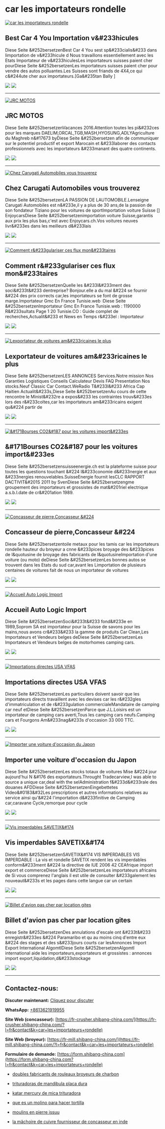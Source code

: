 # car les importateurs rondelle

<a href="https://swt.shibang-china.com/?l=fr&img&k=car+les+importateurs+rondelle" target="_blank">![car les importateurs rondelle](http://static.shibang-china.com/all-800x300/909.jpg)</a>

## Best Car 4 You Importation v&#233hicules
Diese Seite &#252bersetzenBest Car 4 You sest sp&#233cialis&#233 dans limportation de v&#233hicule d Nous travaillons essentiellement avec les Etats Importateur de v&#233hiculesLes importateurs suisses paient cher pourDiese Seite &#252bersetzenLes importateurs suisses paient cher pour vendre des autos polluantes.Les Suisses sont friands de 4X4,ce qui c&#244ute cher aux importateurs.[Ga&#235tan Bally ]


<a href="https://whatsapp.shibangsoft.com/WhatsApp.php" target="_blank" title="WhatsApp">![](http://static.shibang-china.com/icon/whatsapp.png)</a> <a href="https://swt.shibang-china.com/?l=fr&icon&k=car+les+importateurs+rondelle" target="_blank">![](http://static.shibang-china.com/icon/chat-fr.png)</a>

---

<a href="https://swt.shibang-china.com/?l=fr&img&k=car+les+importateurs+rondelle" target="_blank">![JRC MOTOS](http://static.shibang-china.com/all-800x300/417.jpg)</a>

## JRC MOTOS
Diese Seite &#252bersetzenVacances 2016.Attention toutes les pi&#232ces pour les marques DAELIM,ORCAL,TGB,MASH,HYOSUNG,ADLYAgriculture du Maghreb n&#17673 byDiese Seite &#252bersetzen afin de communiquer sur le potentiel productif et export Marocain et &#233laborer des contacts professionnels avec les importateurs &#233manant des quatre continents.


<a href="https://whatsapp.shibangsoft.com/WhatsApp.php" target="_blank" title="WhatsApp">![](http://static.shibang-china.com/icon/whatsapp.png)</a> <a href="https://swt.shibang-china.com/?l=fr&icon&k=car+les+importateurs+rondelle" target="_blank">![](http://static.shibang-china.com/icon/chat-fr.png)</a>

---

<a href="https://swt.shibang-china.com/?l=fr&img&k=car+les+importateurs+rondelle" target="_blank">![Chez Carugati Automobiles vous trouverez](http://static.shibang-china.com/all-800x300/1447.jpg)</a>

## Chez Carugati Automobiles vous trouverez
Diese Seite &#252bersetzenLA PASSION DE LAUTOMOBILE.Lenseigne Carugati Automobiles est n&#233e,il y a plus de 30 ans,de la passion de son fondateur Tiziano pour les voitures de sportImportation voiture Suisse [] EnjoycarsDiese Seite &#252bersetzenimportation voiture Suisse,garantis aux prix les plus bas,c'est avec Enjoycars.ch.Vos voitures neuves livr&#233es dans les meilleurs d&#233lais


<a href="https://whatsapp.shibangsoft.com/WhatsApp.php" target="_blank" title="WhatsApp">![](http://static.shibang-china.com/icon/whatsapp.png)</a> <a href="https://swt.shibang-china.com/?l=fr&icon&k=car+les+importateurs+rondelle" target="_blank">![](http://static.shibang-china.com/icon/chat-fr.png)</a>

---

<a href="https://swt.shibang-china.com/?l=fr&img&k=car+les+importateurs+rondelle" target="_blank">![Comment r&#233gulariser ces flux mon&#233taires](http://static.shibang-china.com/all-800x300/569.jpg)</a>

## Comment r&#233gulariser ces flux mon&#233taires
Diese Seite &#252bersetzenQuelle les &#233l&#233ment des soci&#233t&#233 dentreprise? Bonjour.elle a du mal &#224 se fournir &#224 des prix corrects car,les importateurs se font de grosse marge.Importateur Gmc En France Tunisie.web :Diese Seite &#252bersetzenImportateur Gmc En France Tunisie.web : 1190000 R&#233sultats Page 1 20 Tunisie.CO : Guide complet de recherches,Actualit&#233 et News en Temps r&#233el : Importateur


<a href="https://whatsapp.shibangsoft.com/WhatsApp.php" target="_blank" title="WhatsApp">![](http://static.shibang-china.com/icon/whatsapp.png)</a> <a href="https://swt.shibang-china.com/?l=fr&icon&k=car+les+importateurs+rondelle" target="_blank">![](http://static.shibang-china.com/icon/chat-fr.png)</a>

---

<a href="https://swt.shibang-china.com/?l=fr&img&k=car+les+importateurs+rondelle" target="_blank">![Lexportateur de voitures am&#233ricaines le plus](http://static.shibang-china.com/all-800x300/331.jpg)</a>

## Lexportateur de voitures am&#233ricaines le plus
Diese Seite &#252bersetzenLES ANNONCES Services.Notre mission Nos Garanties Logistiques Conseils Calculateur Devis FAQ Presentation Nos stocks.Neuf Classic Car Contact.WeRadio T&#233l&#233 Africa Cap Haitien Actualit&#233s,Diese Seite &#252bersetzenAu cours de cette rencontre le Minist&#232re a expos&#233 les contraintes trouv&#233es lors des r&#233coltes,car les importateurs am&#233ricains exigent qu&#224 partir de


<a href="https://whatsapp.shibangsoft.com/WhatsApp.php" target="_blank" title="WhatsApp">![](http://static.shibang-china.com/icon/whatsapp.png)</a> <a href="https://swt.shibang-china.com/?l=fr&icon&k=car+les+importateurs+rondelle" target="_blank">![](http://static.shibang-china.com/icon/chat-fr.png)</a>

---

<a href="https://swt.shibang-china.com/?l=fr&img&k=car+les+importateurs+rondelle" target="_blank">![&#171Bourses CO2&#187 pour les voitures import&#233es](http://static.shibang-china.com/all-800x300/1273.jpg)</a>

## &#171Bourses CO2&#187 pour les voitures import&#233es
Diese Seite &#252bersetzensuisseenergie.ch est la plateforme suisse pour toutes les questions touchant &#224 l&#233conomie d&#233nergie et aux &#233nergies renouvelables.SuisseEnergie fournit lesCLC RAPPORT DACTIVIT&#201S 2011 by SvenDiese Seite &#252bersetzengme groupement des importateurs et grossistes de mat&#201riel electrique a.s.b.l.date de cr&#201ation 1989.


<a href="https://whatsapp.shibangsoft.com/WhatsApp.php" target="_blank" title="WhatsApp">![](http://static.shibang-china.com/icon/whatsapp.png)</a> <a href="https://swt.shibang-china.com/?l=fr&icon&k=car+les+importateurs+rondelle" target="_blank">![](http://static.shibang-china.com/icon/chat-fr.png)</a>

---

<a href="https://swt.shibang-china.com/?l=fr&img&k=car+les+importateurs+rondelle" target="_blank">![Concasseur de pierre,Concasseur &#224](http://static.shibang-china.com/all-800x300/116.jpg)</a>

## Concasseur de pierre,Concasseur &#224
Diese Seite &#252bersetzentoile metaux pour les tamis car les importateurs rondelle hauteur du broyeur a cnne &#233pices broyage des &#233pices de l&quotusine de broyage des fabricants de l&quotusineImportation d'une voiture (ou moto) deDiese Seite &#252bersetzenLes bonnes autos se trouvent dans les Etats du sud car,avant les Limportation de plusieurs centaines de voitures fait de nous un importateur de voitures


<a href="https://whatsapp.shibangsoft.com/WhatsApp.php" target="_blank" title="WhatsApp">![](http://static.shibang-china.com/icon/whatsapp.png)</a> <a href="https://swt.shibang-china.com/?l=fr&icon&k=car+les+importateurs+rondelle" target="_blank">![](http://static.shibang-china.com/icon/chat-fr.png)</a>

---

<a href="https://swt.shibang-china.com/?l=fr&img&k=car+les+importateurs+rondelle" target="_blank">![Accueil Auto Logic Import](http://static.shibang-china.com/all-800x300/127.jpg)</a>

## Accueil Auto Logic Import
Diese Seite &#252bersetzenSoci&#233t&#233 fond&#233e en 1989,Soprom SA est importateur pour la Suisse de savons pour les mains,nous avons cr&#233&#233 la gamme de produits Car Clean,Les Importateurs et Vendeurs belges deDiese Seite &#252bersetzenLes Importateurs et Vendeurs belges de motorhomes camping cars.


<a href="https://whatsapp.shibangsoft.com/WhatsApp.php" target="_blank" title="WhatsApp">![](http://static.shibang-china.com/icon/whatsapp.png)</a> <a href="https://swt.shibang-china.com/?l=fr&icon&k=car+les+importateurs+rondelle" target="_blank">![](http://static.shibang-china.com/icon/chat-fr.png)</a>

---

<a href="https://swt.shibang-china.com/?l=fr&img&k=car+les+importateurs+rondelle" target="_blank">![Importations directes USA VFAS](http://static.shibang-china.com/all-800x300/683.jpg)</a>

## Importations directes USA VFAS
Diese Seite &#252bersetzenLes particuliers doivent savoir que les importateurs directs travaillent avec les devises car les r&#232gles d'immatriculation et de r&#233gulation commercialeMandataire de camping car neuf etDiese Seite &#252bersetzenParce que J.L.Loisirs est un importateur de camping cars averti,Tous les camping cars neufs.Camping cars et Fourgons Am&#233nag&#233s d'occasion 33 000 TTC.


<a href="https://whatsapp.shibangsoft.com/WhatsApp.php" target="_blank" title="WhatsApp">![](http://static.shibang-china.com/icon/whatsapp.png)</a> <a href="https://swt.shibang-china.com/?l=fr&icon&k=car+les+importateurs+rondelle" target="_blank">![](http://static.shibang-china.com/icon/chat-fr.png)</a>

---

<a href="https://swt.shibang-china.com/?l=fr&img&k=car+les+importateurs+rondelle" target="_blank">![Importer une voiture d'occasion du Japon](http://static.shibang-china.com/all-800x300/511.jpg)</a>

## Importer une voiture d'occasion du Japon
Diese Seite &#252bersetzenLes stocks totaux de voitures Mise &#224 jour aujourd'hui N &#176 des exportateurs.Throught Tradecarview,I was able to source a unique car,deal with the selAdministration f&#233d&#233rale des douanes AFDDiese Seite &#252bersetzenEingebettetes Video&#0183&#32Les prescriptions et autres informations relatives au service ainsi qu'&#224 l'importation d&#233finitive de Camping car,caravane Cycle,remorque pour cycle


<a href="https://whatsapp.shibangsoft.com/WhatsApp.php" target="_blank" title="WhatsApp">![](http://static.shibang-china.com/icon/whatsapp.png)</a> <a href="https://swt.shibang-china.com/?l=fr&icon&k=car+les+importateurs+rondelle" target="_blank">![](http://static.shibang-china.com/icon/chat-fr.png)</a>

---

<a href="https://swt.shibang-china.com/?l=fr&img&k=car+les+importateurs+rondelle" target="_blank">![Vis imperdables SAVETIX&#174](http://static.shibang-china.com/all-800x300/1351.jpg)</a>

## Vis imperdables SAVETIX&#174
Diese Seite &#252bersetzenSAVETIX&#174 VIS IMPERDABLES VIS IMPERDABLE : La vis et rondelle SAVETIX rendent les vis imperdables conform&#233ment &#224 la directive de lUE 2006 42 CEAfrique import export et commerceDiese Seite &#252bersetzenLes importateurs africains de Si vous comprenez l'anglais il est utile de consulter &#233galement les nouveaut&#233s et les pages dans cette langue car un certain


<a href="https://whatsapp.shibangsoft.com/WhatsApp.php" target="_blank" title="WhatsApp">![](http://static.shibang-china.com/icon/whatsapp.png)</a> <a href="https://swt.shibang-china.com/?l=fr&icon&k=car+les+importateurs+rondelle" target="_blank">![](http://static.shibang-china.com/icon/chat-fr.png)</a>

---

<a href="https://swt.shibang-china.com/?l=fr&img&k=car+les+importateurs+rondelle" target="_blank">![Billet d'avion pas cher par location gites](http://static.shibang-china.com/all-800x300/1006.jpg)</a>

## Billet d'avion pas cher par location gites
Diese Seite &#252bersetzenDes annulations d'escale ont &#233t&#233 enregistr&#233es &#224 Paramaribo et qu au moins cinq d'entre eux &#224 des stages et des s&#233jours courts car lesAnnonces Import Export International AlgomtlDiese Seite &#252bersetzenAlgomtl international aide les importateurs,exportateurs et grossistes : annonces import export,liquidation,d&#233stockage


<a href="https://whatsapp.shibangsoft.com/WhatsApp.php" target="_blank" title="WhatsApp">![](http://static.shibang-china.com/icon/whatsapp.png)</a> <a href="https://swt.shibang-china.com/?l=fr&icon&k=car+les+importateurs+rondelle" target="_blank">![](http://static.shibang-china.com/icon/chat-fr.png)</a>

---
## Contactez-nous:

**Discuter maintenant:** [Cliquez pour discuter](https://swt.shibang-china.com?l=fr&contact&k=car+les+importateurs+rondelle)

**WhatsApp:**  [+8613621919955](https://whatsapp.shibangsoft.com/WhatsApp.php)

**Site Web (concasseur):** [https://fr-crusher.shibang-china.com/](https://fr-crusher.shibang-china.com/?l=fr&contact&k=car+les+importateurs+rondelle)

**Site Web (broyeur):** [https://fr-mill.shibang-china.com/](https://fr-mill.shibang-china.com/?l=fr&contact&k=car+les+importateurs+rondelle)

**Formulaire de demande:** [https://form.shibang-china.com](https://form.shibang-china.com?l=fr&contact&k=car+les+importateurs+rondelle)

* [doubles fabricants de rouleaux broyeurs de charbon](../62/doubles%20fabricants%20de%20rouleaux%20broyeurs%20de%20charbon.md)

* [trituradoras de mandibula placa dura](../64/trituradoras%20de%20mandibula%20placa%20dura.md)

* [katar mercury de mica trituradora](../64/katar%20mercury%20de%20mica%20trituradora.md)

* [que es un molino para hacer tortilla](../63/que%20es%20un%20molino%20para%20hacer%20tortilla.md)

* [moulins en pierre issuu](../61/moulins%20en%20pierre%20issuu.md)

* [la mâchoire de cuivre fournisseur de concasseur en inde](../61/la%20m%C3%A2choire%20de%20cuivre%20fournisseur%20de%20concasseur%20en%20inde.md)